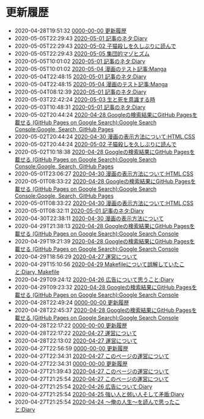 更新履歴
==================
- 2020-04-28T19:51:32 [0000-00-00 更新履歴](../html/0000-00-00.html)
- 2020-05-05T22:29:43 [2020-05-01 記事のネタ:Diary](../html/2020-05-01.html)
- 2020-05-05T22:29:43 [2020-05-02 子猫殺しを久しぶりに読んで](../html/2020-05-02.html)
- 2020-05-05T22:29:43 [2020-05-05 集団的マゾヒズム](../html/2020-05-05.html)
- 2020-05-05T10:01:02 [2020-05-01 記事のネタ:Diary](../html/2020-05-01.html)
- 2020-05-05T10:01:02 [2020-05-04 漫画のテスト記事:Manga](../html/2020-05-04.html)
- 2020-05-04T22:48:15 [2020-05-01 記事のネタ:Diary](../html/2020-05-01.html)
- 2020-05-04T22:48:15 [2020-05-04 漫画のテスト記事:Manga](../html/2020-05-04.html)
- 2020-05-04T08:12:39 [2020-05-01 記事のネタ:Diary](../html/2020-05-01.html)
- 2020-05-03T22:42:24 [2020-05-03 生と死を意識する時](../html/2020-05-03.html)
- 2020-05-03T10:48:31 [2020-05-01 記事のネタ:Diary](../html/2020-05-01.html)
- 2020-05-02T20:44:24 [2020-04-28 Googleの検索結果にGitHub Pagesを載せる (GitHub Pages on Google Search):Google Search Console:Google, Search, GitHub Pages](../html/2020-04-28.html)
- 2020-05-02T20:44:24 [2020-04-30 漫画の表示方法について:HTML,CSS](../html/2020-04-30.html)
- 2020-05-02T20:44:24 [2020-05-02 子猫殺しを久しぶりに読んで](../html/2020-05-02.html)
- 2020-05-02T10:18:38 [2020-04-28 Googleの検索結果にGitHub Pagesを載せる (GitHub Pages on Google Search):Google Search Console:Google, Search, GitHub Pages](../html/2020-04-28.html)
- 2020-05-01T23:06:27 [2020-04-30 漫画の表示方法について:HTML,CSS](../html/2020-04-30.html)
- 2020-05-01T08:33:22 [2020-04-28 Googleの検索結果にGitHub Pagesを載せる (GitHub Pages on Google Search):Google Search Console:Google, Search, GitHub Pages](../html/2020-04-28.html)
- 2020-05-01T08:33:22 [2020-04-30 漫画の表示方法について:HTML,CSS](../html/2020-04-30.html)
- 2020-05-01T08:32:11 [2020-05-01 記事のネタ:Diary](../html/2020-05-01.html)
- 2020-04-30T22:38:11 [2020-04-30 漫画の表示方法について](../html/2020-04-30.html)
- 2020-04-29T21:38:13 [2020-04-28 Googleの検索結果にGitHub Pagesを載せる (GitHub Pages on Google Search):Google Search Console](../html/2020-04-28.html)
- 2020-04-29T19:21:39 [2020-04-28 Googleの検索結果にGitHub Pagesを載せる (GitHub Pages on Google Search):Google Search Console](../html/2020-04-28.html)
- 2020-04-29T18:56:29 [2020-04-27 運営について](../html/2020-04-27.html)
- 2020-04-29T15:10:56 [2020-04-29 Makefileについて誤解していたこと:Diary, Makefile](../html/2020-04-29.html)
- 2020-04-29T09:24:12 [2020-04-26 広告について思うこと:Diary](../html/2020-04-26.html)
- 2020-04-29T09:23:32 [2020-04-28 Googleの検索結果にGitHub Pagesを載せる (GitHub Pages on Google Search):Google Search Console](../html/2020-04-28.html)
- 2020-04-28T22:49:24 [0000-00-00 更新履歴](../html/0000-00-00.html)
- 2020-04-28T22:45:37 [2020-04-28 Googleの検索結果にGitHub Pagesを載せる (GitHub Pages on Google Search):Google Search Console](../html/2020-04-28.html)
- 2020-04-28T22:17:22 [0000-00-00 更新履歴](../html/0000-00-00.html)
- 2020-04-28T22:17:22 [2020-04-27 運営について](../html/2020-04-27.html)
- 2020-04-28T22:13:02 [2020-04-27 運営について](../html/2020-04-27.html)
- 2020-04-27T22:56:59 [0000-00-00 更新履歴](../html/0000-00-00.html)
- 2020-04-27T22:34:31 [2020-04-27 このページの運営について](../html/2020-04-27.html)
- 2020-04-27T22:34:31 [0000-00-00 更新履歴](../html/0000-00-00.html)
- 2020-04-27T21:39:43 [2020-04-27 このページの運営について](../html/2020-04-27.html)
- 2020-04-27T21:25:54 [2020-04-27 このページの運営について](../html/2020-04-27.html)
- 2020-04-27T21:25:54 [2020-04-26 広告について:Diary](../html/2020-04-26.html)
- 2020-04-27T21:25:54 [2020-04-25 強い人と弱い人そして矛盾:Diary](../html/2020-04-25.html)
- 2020-04-27T21:25:54 [2020-04-24 ～俺の人生～を読んで思ったこと:Diary](../html/2020-04-24.html)
